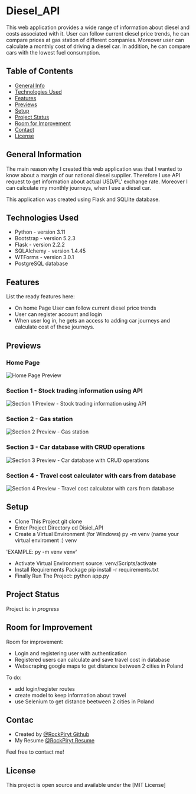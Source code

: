 # Diesel_API

This web application provides a wide range of information about diesel
and costs associated with it. User can follow current diesel price trends, he can compare prices at gas station of different companies. Moreover user can calculate a monthly cost of driving a diesel car. In addition, he can compare cars with the lowest fuel consumption.

## Table of Contents

* [General Info](#general-information)
* [Technologies Used](#technologies-used)
* [Features](#features)
* [Previews](#Previews)
* [Setup](#setup)
* [Project Status](#project-status)
* [Room for Improvement](#room-for-improvement)
* [Contact](#contact)
* [License](#license)

## General Information

The main reason why I created this web application was that I wanted to know about a margin of our national diesel supplier. Therefore I use API request to get information about actual USD/PL' exchange rate.
Moreover I can calculate my monthly journeys, when I use a diesel car.

This application was created using Flask and SQLlite database.

## Technologies Used

- Python - version 3.11
- Bootstrap - version 5.2.3
- Flask - version 2.2.2
- SQLAlchemy - version 1.4.45
- WTForms - version  3.0.1
- PostgreSQL database

## Features

List the ready features here:

- On home Page User can follow current diesel price trends
- User can register account and login
- When user log in, he gets an access to adding car journeys and calculate cost of these journeys.

## Previews

### Home Page
![Home Page Preview](https://github.com/RockPiryt/Diesel_API/blob/main/prev_home_page.jpg?raw=true)

### Section 1 - Stock trading information using API
![Section 1 Preview - Stock trading information using API](https://github.com/RockPiryt/Diesel_API/blob/main/prev_section_1_stock_trading.jpg?raw=true)

### Section 2 - Gas station
![Section 2 Preview - Gas station](https://github.com/RockPiryt/Diesel_API/blob/main/prev_section_2_gas_station.jpg?raw=true)

### Section 3 - Car database with CRUD operations
![Section 3 Preview - Car database with CRUD operations](https://github.com/RockPiryt/Diesel_API/blob/main/prev_section_3_cars_db.jpg?raw=true)

### Section 4 - Travel cost calculator with cars from database
![Section 4 Preview - Travel cost calculator with cars from database](https://github.com/RockPiryt/Diesel_API/blob/main/prev_section_4_travel_cost_calculator.jpg?raw=true)

## Setup

- Clone This Project git clone
- Enter Project Directory cd Disiel_API
- Create a Virtual Environment (for Windows) py -m venv (name your virtual enviroment :) venv

'EXAMPLE: py -m venv venv'

- Activate Virtual Environment source: venv/Scripts/activate
- Install Requirements Package pip install -r requirements.txt
- Finally Run The Project: python app.py

## Project Status

Project is: _in progress_

## Room for Improvement

Room for improvement:

- Login and registering user with authentication
- Registered users can calculate and save travel cost in database
- Webscraping google maps to get distance between 2 cities in Poland

To do:

- add login/register routes
- create model to keep information about travel
- use Selenium to get distance beetween 2 cities in Poland

## Contac

- Created by [@RockPiryt Github](https://github.com/RockPiryt)
- My Resume [@RockPiryt Resume](https://rockpiryt.github.io/Personal_Site/)

Feel free to contact me!

## License

This project is open source and available under the [MIT License]
